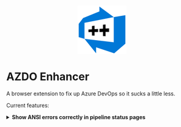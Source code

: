 <div align="center"><img src="./assets/ext/icon128.png" /></div>

# AZDO Enhancer

A browser extension to fix up Azure DevOps so it sucks a little less.

Current features:

<details><summary><b> Show ANSI errors correctly in pipeline status pages</b></summary>

![Comparisong of pipeline errors containing ANSI escape codes](./docs/pipeline_errors.png)

</details>
